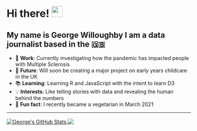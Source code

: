 # Hi there!  <img src="https://raw.githubusercontent.com/MartinHeinz/MartinHeinz/master/wave.gif" width="30px">
My name is George Willoughby I am a data journalist based in the 🇬🇧
---
<ul>
  <li> 🔬 <b>Work</b>: Currently investigating how the pandemic has impacted people with Multiple Sclerosis </li>
  <li> 🔮 <b>Future</b>: Will soon be creating a major project on early years childcare in the UK </li> 
  <li> 📚 <b>Learning</b>: Learning R and JavaScript with the intent to learn D3 </li>
  <li> 💡 <b>Interests</b>: Like telling stories with data and revealing the human behind the numbers </li>
  <li> 🥗 <b> Fun fact</b>: I recently became a vegetarian in March 2021 </li>
</ul>

--- 

<a href="https://github.com/GWilloughby99/GWilloughby99.github.io">
  <img align="center" src="https://github-readme-stats.vercel.app/api/?username=GWilloughby99&show_icons=true&line_height=27&count_private=true&title_color=ffffff&text_color=c9cacc&icon_color=2bbc8a&bg_color=1d1f21" alt="George's GitHub Stats" />
</a>
<a href="https://github.com/GWilloughby99/GWilloughby99">
  <img align="center" src="https://github-readme-stats.vercel.app/api/top-langs/?username=GWilloughby99&tex&title_color=ffffff&text_color=c9cacc&icon_color=2bbc8a&bg_color=1d1f21" />
</a>
